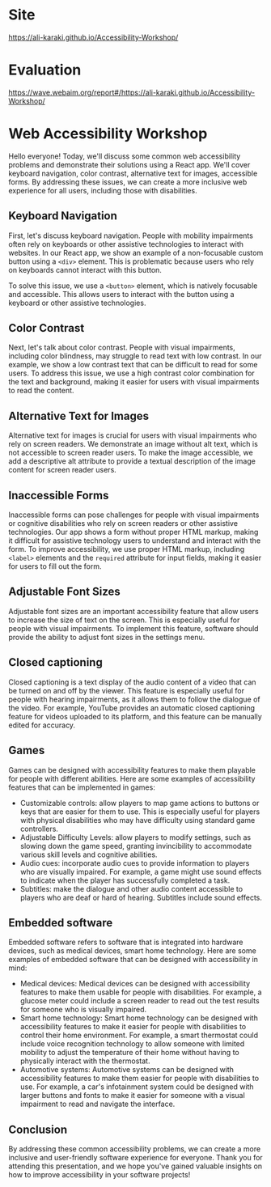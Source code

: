 # Site

https://ali-karaki.github.io/Accessibility-Workshop/

# Evaluation

https://wave.webaim.org/report#/https://ali-karaki.github.io/Accessibility-Workshop/

# Web Accessibility Workshop

Hello everyone! Today, we'll discuss some common web accessibility problems and demonstrate their solutions using a React app. We'll cover keyboard navigation, color contrast, alternative text for images, accessible forms. By addressing these issues, we can create a more inclusive web experience for all users, including those with disabilities.

## Keyboard Navigation

First, let's discuss keyboard navigation. People with mobility impairments often rely on keyboards or other assistive technologies to interact with websites. In our React app, we show an example of a non-focusable custom button using a `<div>` element. This is problematic because users who rely on keyboards cannot interact with this button.

To solve this issue, we use a `<button>` element, which is natively focusable and accessible. This allows users to interact with the button using a keyboard or other assistive technologies.

## Color Contrast

Next, let's talk about color contrast. People with visual impairments, including color blindness, may struggle to read text with low contrast. In our example, we show a low contrast text that can be difficult to read for some users. To address this issue, we use a high contrast color combination for the text and background, making it easier for users with visual impairments to read the content.

## Alternative Text for Images

Alternative text for images is crucial for users with visual impairments who rely on screen readers. We demonstrate an image without alt text, which is not accessible to screen reader users. To make the image accessible, we add a descriptive alt attribute to provide a textual description of the image content for screen reader users.

## Inaccessible Forms

Inaccessible forms can pose challenges for people with visual impairments or cognitive disabilities who rely on screen readers or other assistive technologies. Our app shows a form without proper HTML markup, making it difficult for assistive technology users to understand and interact with the form. To improve accessibility, we use proper HTML markup, including `<label>` elements and the `required` attribute for input fields, making it easier for users to fill out the form.

## Adjustable Font Sizes

Adjustable font sizes are an important accessibility feature that allow users to increase the size of text on the screen. This is especially useful for people with visual impairments. To implement this feature, software should provide the ability to adjust font sizes in the settings menu.

## Closed captioning

Closed captioning is a text display of the audio content of a video that can be turned on and off by the viewer. This feature is especially useful for people with hearing impairments, as it allows them to follow the dialogue of the video. For example, YouTube provides an automatic closed captioning feature for videos uploaded to its platform, and this feature can be manually edited for accuracy.

## Games

Games can be designed with accessibility features to make them playable for people with different abilities. Here are some examples of accessibility features that can be implemented in games:

- Customizable controls: allow players to map game actions to buttons or keys that are easier for them to use. This is especially useful for players with physical disabilities who may have difficulty using standard game controllers.
- Adjustable Difficulty Levels: allow players to modify settings, such as slowing down the game speed, granting invincibility to accommodate various skill levels and cognitive abilities.
- Audio cues: incorporate audio cues to provide information to players who are visually impaired. For example, a game might use sound effects to indicate when the player has successfully completed a task.
- Subtitles: make the dialogue and other audio content accessible to players who are deaf or hard of hearing. Subtitles include sound effects.

## Embedded software

Embedded software refers to software that is integrated into hardware devices, such as medical devices, smart home technology. Here are some examples of embedded software that can be designed with accessibility in mind:

- Medical devices: Medical devices can be designed with accessibility features to make them usable for people with disabilities. For example, a glucose meter could include a screen reader to read out the test results for someone who is visually impaired.
- Smart home technology: Smart home technology can be designed with accessibility features to make it easier for people with disabilities to control their home environment. For example, a smart thermostat could include voice recognition technology to allow someone with limited mobility to adjust the temperature of their home without having to physically interact with the thermostat.
- Automotive systems: Automotive systems can be designed with accessibility features to make them easier for people with disabilities to use. For example, a car's infotainment system could be designed with larger buttons and fonts to make it easier for someone with a visual impairment to read and navigate the interface.

## Conclusion

By addressing these common accessibility problems, we can create a more inclusive and user-friendly software experience for everyone. Thank you for attending this presentation, and we hope you've gained valuable insights on how to improve accessibility in your software projects!
